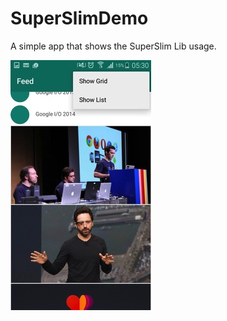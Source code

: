 # SuperSlimDemo
A simple app that shows the SuperSlim Lib usage.

<img src="./screenshot/show_list_mode.jpeg">
